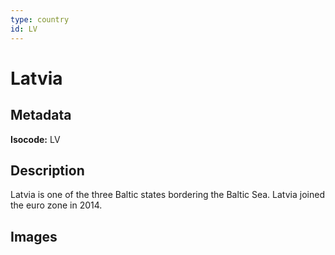 ```yaml
---
type: country
id: LV
---
```


# Latvia

## Metadata

**Isocode:** LV

## Description

Latvia is one of the three Baltic states bordering the Baltic Sea. Latvia joined the euro zone in 2014.

## Images

